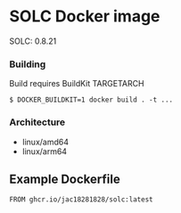 # SOLC Docker image

SOLC: 0.8.21

### Building

Build requires BuildKit TARGETARCH

`$ DOCKER_BUILDKIT=1 docker build . -t ... `

### Architecture
* linux/amd64 
* linux/arm64


## Example Dockerfile

```
FROM ghcr.io/jac18281828/solc:latest

```


